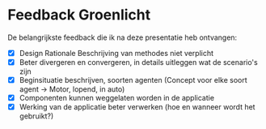 # Feedback Groenlicht

De belangrijkste feedback die ik na deze presentatie heb ontvangen:

* [x] Design Rationale Beschrijving van methodes niet verplicht
* [x] Beter divergeren en convergeren, in details uitleggen wat de scenario's zijn
* [x] Beginsituatie beschrijven, soorten agenten (Concept voor elke soort agent → Motor, lopend, in auto)
* [x] Componenten kunnen weggelaten worden in de applicatie
* [x] Werking van de applicatie beter verwerken (hoe en wanneer wordt het gebruikt?)
